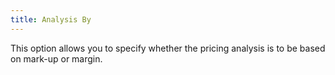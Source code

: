 ```yaml
---
title: Analysis By
---
```



This option allows you to specify whether the pricing analysis is to  be based on mark-up or margin.
